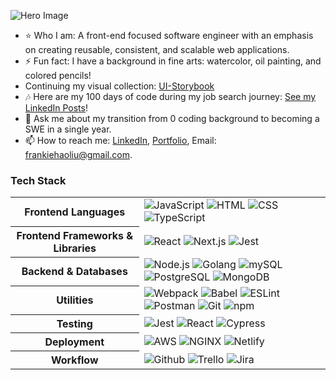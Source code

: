 ![Hero Image](https://s3.us-west-1.amazonaws.com/frankiehliu.com/portfolio-assets/Github+cover2.png)

- :star: Who I am: A front-end focused software engineer with an emphasis on creating reusable, consistent, and scalable web applications.
- ⚡ Fun fact: I have a background in fine arts: watercolor, oil painting, and colored pencils!
- Continuing my visual collection: [UI-Storybook](https://github.com/justfrankie/ui-storybook)
- :notes: Here are my 100 days of code during my job search journey: [See my LinkedIn Posts](https://www.linkedin.com/in/liufrankie/)!
- 💬 Ask me about my transition from 0 coding background to becoming a SWE in a single year.
- 📫 How to reach me: [LinkedIn](https://www.linkedin.com/in/liufrankie/), [Portfolio](https://www.frankiehliu.com/), Email: frankiehaoliu@gmail.com.

### Tech Stack

<table align="center">
  <tbody>
    <tr>
      <th>Frontend Languages</th>
      <td>
        <img alt="JavaScript" src="https://img.shields.io/badge/javascript%20-%23323330.svg?&style=for-the-badge&logo=javascript&logoColor=%23F7DF1E" />
        <img alt="HTML" src="https://img.shields.io/badge/html5%20-%23E34F26.svg?&style=for-the-badge&logo=html5&logoColor=white" />
        <img alt="CSS" src="https://img.shields.io/badge/css3%20-%231572B6.svg?&style=for-the-badge&logo=css3&logoColor=white" />
        <img alt="TypeScript" src="https://img.shields.io/badge/typescript%20-%231572B6.svg?&style=for-the-badge&logo=typescript&logoColor=white" />
      </td>
    </tr>
    <tr>
      <th>Frontend Frameworks & Libraries</th>
      <td>
        <img alt="React" src="https://img.shields.io/badge/react%20-%2320232a.svg?&style=for-the-badge&logo=react&logoColor=%2361DAFB" />
        <img alt="Next.js" src="https://img.shields.io/badge/Next-black?style=for-the-badge&logo=next.js&logoColor=white" />
        <img alt="Jest" src="https://img.shields.io/badge/Jest-323330?style=for-the-badge&logo=Jest&logoColor=white" />
      </td>
    </tr>
    <tr>
      <th>Backend & Databases</th>
      <td>
        <img alt="Node.js" src="https://img.shields.io/badge/node.js-6DA55F?style=for-the-badge&logo=node.js&logoColor=white"/>
        <img alt="Golang" src="https://img.shields.io/badge/Go-00ADD8?style=for-the-badge&logo=go&logoColor=white"/>
        <img alt="mySQL" src="https://img.shields.io/badge/mysql-%2300f.svg?style=for-the-badge&logo=mysql&logoColor=white"/>
        <img alt="PostgreSQL" src="https://img.shields.io/badge/postgres-%23316192.svg?style=for-the-badge&logo=postgresql&logoColor=white"/>
        <img alt="MongoDB" src="https://img.shields.io/badge/MongoDB-%234ea94b.svg?style=for-the-badge&logo=mongodb&logoColor=white"/>
      </td>
    </tr>
    <tr>
      <th>Utilities</th>
      <td>
        <img alt="Webpack" src="https://img.shields.io/badge/webpack%20-%2320232a.svg?&style=for-the-badge&logo=webpack&logoColor=%2361DAFB" />
        <img alt="Babel" src="https://img.shields.io/badge/Babel-F9DC3e?style=for-the-badge&logo=babel&logoColor=black" />
        <img alt="ESLint" src="https://img.shields.io/badge/ESLint-4B3263?style=for-the-badge&logo=eslint&logoColor=white" />
        <img alt="Postman" src="https://img.shields.io/badge/Postman-FF6C37?style=for-the-badge&logo=Postman&logoColor=white" />
        <img alt="Git" src="https://img.shields.io/badge/Git-F05032?style=for-the-badge&logo=git&logoColor=white" />
        <img alt="npm" src="https://img.shields.io/badge/NPM-%23000000.svg?style=for-the-badge&logo=npm&logoColor=white" />
      </td>
    </tr>
    <tr>
      <th>Testing</th>
      <td>
        <img alt="Jest" src="https://img.shields.io/badge/-jest-%23C21325?style=for-the-badge&logo=jest&logoColor=white" />
        <img alt="React" src="https://img.shields.io/badge/react%20-%2320232a.svg?&style=for-the-badge&logo=react&logoColor=%2361DAFB" />
        <img alt="Cypress" src="https://img.shields.io/badge/cypress%20-%2320232a.svg?&style=for-the-badge&logo=cypress&logoColor=%2361DAFB" />
      </td>
    </tr>
    <tr>
      <th>Deployment</th>
      <td>
        <img alt="AWS" src="https://img.shields.io/badge/Amazon_AWS-232F3E?style=for-the-badge&logo=amazon-aws&logoColor=white"/>
        <img alt="NGINX" src="https://img.shields.io/badge/nginx-%23009639.svg?style=for-the-badge&logo=nginx&logoColor=white"/>
        <img alt="Netlify" src="https://img.shields.io/badge/Netlify-00C7B7?style=for-the-badge&logo=netlify&logoColor=white"/>
      </td>
    </tr>
    <tr>
      <th>Workflow</th>
      <td>
        <img alt="Github" src="https://img.shields.io/badge/GitHub-100000?style=for-the-badge&logo=github&logoColor=white"/>
        <img alt="Trello" src="https://img.shields.io/badge/Trello-%23026AA7.svg?&style=for-the-badge&logo=Trello&logoColor=white"/>
        <img alt="Jira" src="https://img.shields.io/badge/jira-%230A0FFF.svg?style=for-the-badge&logo=jira&logoColor=white" />
      </td>
    </tr>
  </tbody>
</table>
